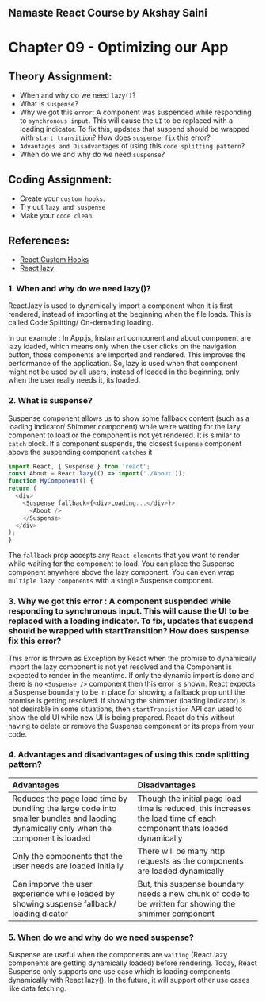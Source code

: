 ## Namaste React Course by Akshay Saini
# Chapter 09 - Optimizing our App


## Theory Assignment:
- When and why do we need `lazy()`?
- What is `suspense`?
- Why we got this `error`: A component was suspended while responding to `synchronous input`. This will cause the `UI` to be replaced with a loading indicator. To fix this, updates that suspend should be wrapped with `start transition`? How does `suspense fix` this error?
- `Advantages and Disadvantages` of using this `code splitting pattern`?
- When do we and why do we need `suspense`?


## Coding Assignment:
- Create your `custom hooks`.
- Try out `lazy and suspense`
- Make your `code clean`.

## References:
- [React Custom Hooks](https://reactjs.org/docs/hooks-custom.html)
- [React lazy](https://beta.reactjs.org/reference/react/lazy)

### 1. When and why do we need lazy()?

  React.lazy is used to dynamically import a component when it is first rendered, instead of importing at the beginning when the file loads. This is called Code Splitting/ On-demading loading. 

  In our example : In App.js, Instamart component and about component are lazy loaded, which means only when the user clicks on the navigation button, those components are imported and rendered. This improves the performance of the application. So, lazy is used when that component might not be used by all users, instead of loaded in the beginning, only when the user really needs it, its loaded.

### 2. What is suspense?

  Suspense component allows us to show some fallback content (such as a loading indicator/ Shimmer component) while we’re waiting for the lazy component to load or the component is not yet rendered. It is similar to `catch` block. If a component suspends, the closest `Suspense` component above the suspending component `catches` it

  ```javascript
import React, { Suspense } from 'react';
const About = React.lazy(() => import('./About'));
function MyComponent() {
  return (
    <div>
      <Suspense fallback={<div>Loading...</div>}>
        <About />
      </Suspense>
    </div>
  );
}
  ```

The `fallback` prop accepts any `React elements` that you want to render while waiting for the component to load. You can place the Suspense component anywhere above the lazy component. You can even wrap `multiple lazy components` with a `single` Suspense component.

### 3. Why we got this error : A component suspended while responding to synchronous input. This will cause the UI to be replaced with a loading indicator. To fix, updates that suspend should be wrapped with startTransition? How does suspense fix this error?

  This error is thrown as Exception by React when the promise to dynamically import the lazy component is not yet resolved and the Component is expected to render in the meantime. If only the dynamic import is done and there is no `<Suspense />` component then this error is shown. React expects a Suspense boundary to be in place for showing a fallback prop until the promise is getting resolved. If showing the shimmer (loading indicator) is not desirable in some situations, then `startTransistion` API can used to show the old UI while new UI is being prepared. React do this without having to delete or remove the Suspense component or its props from your code.

### 4. Advantages and disadvantages of using this code splitting pattern?

| Advantages  | Disadvantages |
| :---------- | :----------   |
| Reduces the page load time by bundling the large code into smaller bundles and laoding dynamically only when the component is loaded | Though the initial page load time is reduced, this increases the load time of each component thats loaded dynamically |
| Only the components that the user needs are loaded initially | There will be many http requests as the components are loaded dynamically |
| Can imporve the user experience while loaded by showing suspense fallback/ loading dicator | But, this suspense boundary needs a new chunk of code to be written for showing the shimmer component | 

### 5. When do we and why do we need suspense?

Suspense are useful when the components are `waiting` (React.lazy components are getting dynamically loaded) before rendering. Today, React Suspense only supports one use case which is loading components dynamically with React lazy(). In the future, it will support other use cases like data fetching. 
